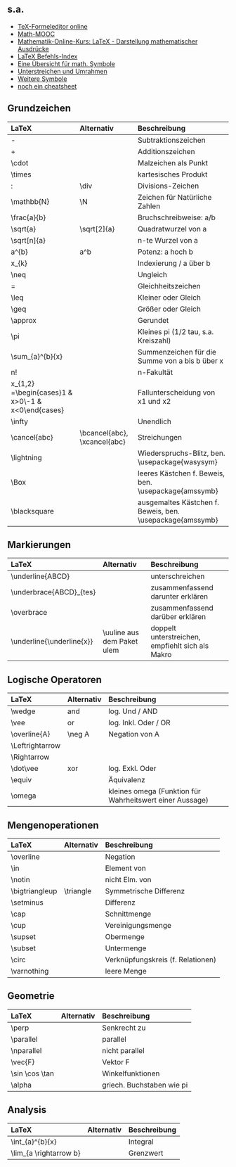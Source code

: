 ## s.a.

* [TeX-Formeleditor online](http://atomurl.net/math/)
* [Math-MOOC](https://iversity.org/my/courses/mathematik-online-kurs-mathematisch-denken-0dfb6483-a44c-4ae1-9a8f-269f26357bed/lesson_units/28907)
* [Mathematik-Online-Kurs: LaTeX - Darstellung mathematischer   Ausdrücke](http://mo.mathematik.uni-stuttgart.de/kurse/kurs44/seite25.html)
* [LaTeX Befehls-Index](http://www.weinelt.de/latex/)
* [Eine Übersicht für math. Symbole](http://garsia.math.yorku.ca/MPWP/LATEXmath/latexsym.html)
* [Unterstreichen und Umrahmen](http://www.jkrieger.de/tools/latex/textlayout.html)
* [Weitere Symbole](http://tug.ctan.org/info/symbols/comprehensive/symbols-a4.pdf)
* [noch ein cheatsheet](http://www.piware.de/docs/latex-ref.txt)

## Grundzeichen

LaTeX | Alternativ | Beschreibung
:--- | :--- | :--- 
- | | Subtraktionszeichen
+ | | Additionszeichen
\cdot | | Malzeichen als Punkt
\times | | kartesisches Produkt
: | \div | Divisions-Zeichen
\mathbb{N} | \N | Zeichen für Natürliche Zahlen
\frac{a}{b} | | Bruchschreibweise: a/b
\sqrt{a} | \sqrt[2]{a}  | Quadratwurzel von a
\sqrt[n]{a} |  | n-te Wurzel von a
a^{b} | a^b | Potenz: a hoch b
x_{k} | | Indexierung / a über b
\neq | | Ungleich
= | | Gleichheitszeichen
\leq | | Kleiner oder Gleich
\geq | | Größer oder Gleich
\approx | | Gerundet
\pi | | Kleines pi (1/2 tau, s.a. Kreiszahl)
\sum_{a}^{b}{x} | | Summenzeichen für die Summe von a bis b über x
n! | | n-Fakultät
x_{1,2} =\begin{cases}1 & x>0\\-1 & x<0\end{cases}| | Fallunterscheidung von x1 und x2
\infty  | | Unendlich
\cancel{abc} | \bcancel{abc}, \xcancel{abc} | Streichungen
\lightning | | Wiederspruchs-Blitz, ben. \usepackage{wasysym}
\Box  | | leeres Kästchen f. Beweis, ben. \usepackage{amssymb}
\blacksquare  | | ausgemaltes Kästchen f. Beweis, ben. \usepackage{amssymb}

## Markierungen

LaTeX | Alternativ | Beschreibung
:--- | :--- | :--- 
\underline{ABCD} | | unterschreichen
\underbrace{ABCD}_{tes} | | zusammenfassend darunter erklären
\overbrace | |  zusammenfassend darüber erklären
\underline{\underline{x}} | \uuline aus dem Paket ulem | doppelt unterstreichen, empfiehlt sich als Makro

## Logische Operatoren

LaTeX | Alternativ | Beschreibung
:--- | :--- | :--- 
\wedge | and | log. Und / AND
\vee | or | log. Inkl. Oder / OR
\overline{A} | \neg A | Negation von A
\Leftrightarrow | |
\Rightarrow | |
\dot\vee | xor | log. Exkl. Oder
\equiv | | Äquivalenz
\omega | | kleines omega (Funktion für Wahrheitswert einer Aussage)


## Mengenoperationen

LaTeX | Alternativ | Beschreibung
:--- | :--- | :--- 
\overline | | Negation
\in | | Element von
\notin | | nicht Elm. von
\bigtriangleup | \triangle | Symmetrische Differenz
\setminus | | Differenz
\cap | | Schnittmenge
\cup | | Vereinigungsmenge
\supset | | Obermenge
\subset | | Untermenge
\circ | | Verknüpfungskreis (f. Relationen)
\varnothing || leere Menge

## Geometrie

LaTeX | Alternativ | Beschreibung
:--- | :--- | :--- 
\perp | | Senkrecht zu
\parallel | | parallel
\nparallel | | nicht parallel
\vec{F} | | Vektor F
\sin \cos \tan | | Winkelfunktionen
\alpha | | griech. Buchstaben wie pi

## Analysis

LaTeX | Alternativ | Beschreibung
:--- | :--- | :--- 
\int_{a}^{b}{x} | | Integral
\lim_{a \rightarrow b} | | Grenzwert

